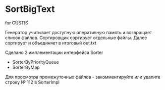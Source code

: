 # SortBigText
for CUSTIS

Генератор учитывает доступную оперативную память и возвращает список файлов.
Сортировщик сортирует отдельные файлы. Далее сортирует и объединяет в итоговый out.txt

Сделано 2 имплементации интерфейса Sorter
- SorterByPriorityQueue
- SorterByMap

Для просмотра промежуточных файлов - закомментируйте или удалите строку № 112 в SorterImpl
